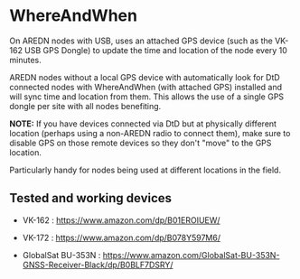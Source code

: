 # WhereAndWhen

On AREDN nodes with USB, uses an attached GPS device (such as
the VK-162 USB GPS Dongle) to update the time and location of the node
every 10 minutes.

AREDN nodes without a local GPS device with automatically look for DtD connected nodes
with WhereAndWhen (with attached GPS) installed and will sync time and location from them.
This allows the use of a single GPS dongle per site with all nodes benefiting.

**NOTE:** If you have devices connected via DtD but at physically different location (perhaps using
a non-AREDN radio to connect them), make sure to disable GPS on those remote devices so they don't
"move" to the GPS location.

Particularly handy for nodes being used at different locations in the field.

## Tested and working devices
- VK-162 : https://www.amazon.com/dp/B01EROIUEW/

- VK-172 : https://www.amazon.com/dp/B078Y597M6/

- GlobalSat BU-353N : https://www.amazon.com/GlobalSat-BU-353N-GNSS-Receiver-Black/dp/B0BLF7DSRY/
